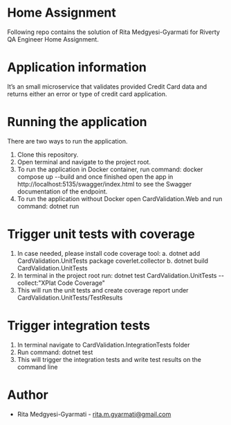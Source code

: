 # Home Assignment
Following repo contains the solution of Rita Medgyesi-Gyarmati for Riverty QA Engineer Home Assignment.

# Application information 
It’s an small microservice that validates provided Credit Card data and returns either an error or type of credit card application. 

# Running the  application 
There are two ways to run the application.
1. Clone this repository.
2. Open terminal and navigate to the project root.
3. To run the application in Docker container, run command: docker compose up --build and once finished open the app in http://localhost:5135/swagger/index.html to see the Swagger documentation of the endpoint.
4. To run the application without Docker open CardValidation.Web and run command: dotnet run

# Trigger unit tests with coverage
1. In case needed, please install code coverage tool:
	a. dotnet add CardValidation.UnitTests package coverlet.collector
	b. dotnet build CardValidation.UnitTests
1. In terminal in the project root run: dotnet test CardValidation.UnitTests --collect:"XPlat Code Coverage"
2. This will run the unit tests and create coverage report under CardValidation.UnitTests/TestResults

# Trigger integration tests
1. In terminal navigate to CardValidation.IntegrationTests folder
2. Run command: dotnet test
3. This will trigger the integration tests and write test results on the command line

# Author
- Rita Medgyesi-Gyarmati - rita.m.gyarmati@gmail.com
